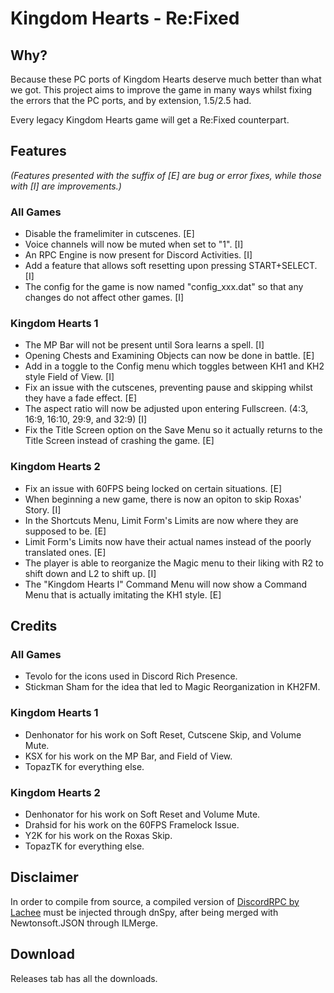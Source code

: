 # Kingdom Hearts - Re:Fixed

## Why?

Because these PC ports of Kingdom Hearts deserve much better than what we got.  This project aims to improve the game in many ways whilst fixing the errors that the PC ports, and by extension, 1.5/2.5 had.  
  
Every legacy Kingdom Hearts game will get a Re:Fixed counterpart.

## Features

_(Features presented with the suffix of [E] are bug or error fixes, while those with [I] are improvements.)_

### All Games
- Disable the framelimiter in cutscenes. [E]
- Voice channels will now be muted when set to "1". [I]
- An RPC Engine is now present for Discord Activities. [I]
- Add a feature that allows soft resetting upon pressing START+SELECT. [I]
- The config for the game is now named "config_xxx.dat" so that any changes do not affect other games. [I]

### Kingdom Hearts 1
- The MP Bar will not be present until Sora learns a spell. [I]
- Opening Chests and Examining Objects can now be done in battle. [E]
- Add in a toggle to the Config menu which toggles between KH1 and KH2 style Field of View. [I]
- Fix an issue with the cutscenes, preventing pause and skipping whilst they have a fade effect. [E]
- The aspect ratio will now be adjusted upon entering Fullscreen. (4:3, 16:9, 16:10, 29:9, and 32:9) [I]
- Fix the Title Screen option on the Save Menu so it actually returns to the Title Screen instead of crashing the game. [E]

### Kingdom Hearts 2
- Fix an issue with 60FPS being locked on certain situations. [E]
- When beginning a new game, there is now an opiton to skip Roxas' Story. [I]
- In the Shortcuts Menu, Limit Form's Limits are now where they are supposed to be. [E]
- Limit Form's Limits now have their actual names instead of the poorly translated ones. [E]
- The player is able to reorganize the Magic menu to their liking with R2 to shift down and L2 to shift up. [I]
- The "Kingdom Hearts I" Command Menu will now show a Command Menu that is actually imitating the KH1 style. [E]

## Credits

### All Games
- Tevolo for the icons used in Discord Rich Presence.
- Stickman Sham for the idea that led to Magic Reorganization in KH2FM.

### Kingdom Hearts 1
- Denhonator for his work on Soft Reset, Cutscene Skip, and Volume Mute.
- KSX for his work on the MP Bar, and Field of View.
- TopazTK for everything else.

### Kingdom Hearts 2
- Denhonator for his work on Soft Reset and Volume Mute.
- Drahsid for his work on the 60FPS Framelock Issue.
- Y2K for his work on the Roxas Skip.
- TopazTK for everything else.

## Disclaimer
In order to compile from source, a compiled version of [DiscordRPC by Lachee](https://github.com/Lachee/discord-rpc-csharp) must be injected through dnSpy, after being merged with Newtonsoft.JSON through ILMerge.

## Download

Releases tab has all the downloads.
